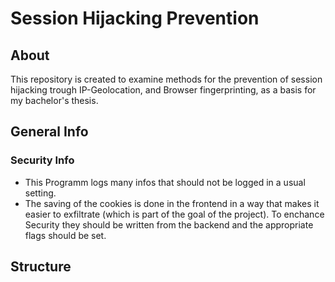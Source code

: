 # Session Hijacking Prevention

## About
This repository is created to examine methods for the prevention of session hijacking trough IP-Geolocation, and Browser fingerprinting, as a basis for my bachelor's thesis.

## General Info
### Security Info
+ This Programm logs many infos that should not be logged in a usual setting.
+ The saving of the cookies is done in the frontend in a way that makes it easier to exfiltrate (which is part of the goal of the project). To enchance Security they should be written from the backend and the appropriate flags should be set.

## Structure
